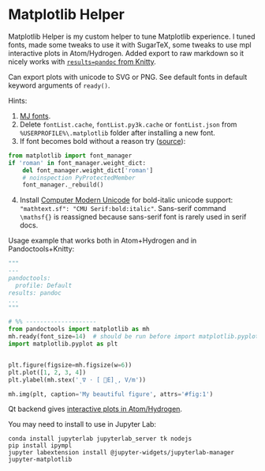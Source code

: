 # Matplotlib Helper

Matplotlib Helper is my custom helper to tune Matplotlib experience. I tuned fonts, made some tweaks to use it with SugarTeX, some tweaks to use mpl interactive plots in Atom/Hydrogen. Added export to raw markdown so it nicely works with [`results=pandoc` from Knitty](https://github.com/kiwi0fruit/knitty/blob/master/knitty.md#22-results-pandoc-chunk-option).

Can export plots with unicode to SVG or PNG. See default fonts in default keyword arguments of `ready()`.

Hints:

1. [MJ fonts](https://github.com/kiwi0fruit/open-fonts/tree/master/Fonts/MJ/oft).
2. Delete `fontList.cache`, `fontList.py3k.cache` or `fontList.json` from `%USERPROFILE%\.matplotlib` folder after installing a new font.
3. If font becomes bold without a reason try ([source](https://github.com/matplotlib/matplotlib/issues/5574)):

```py
from matplotlib import font_manager
if 'roman' in font_manager.weight_dict:
    del font_manager.weight_dict['roman']
    # noinspection PyProtectedMember
    font_manager._rebuild()
```

4. Install [Computer Modern Unicode](https://sourceforge.net/projects/cm-unicode/) for bold-italic unicode support: `"mathtext.sf": "CMU Serif:bold:italic"`. Sans-serif command `\mathsf{}` is reassigned because sans-serif font is rarely used in serif docs.


Usage example that works both in Atom+Hydrogen and in Pandoctools+Knitty:

```py
"""
---
pandoctools:
  profile: Default
results: pandoc
...
"""

# %% --------------------
from pandoctools import matplotlib as mh
mh.ready(font_size=14)  # should be run before import matplotlib.pyplot
import matplotlib.pyplot as plt


plt.figure(figsize=mh.figsize(w=6))
plt.plot([1, 2, 3, 4])
plt.ylabel(mh.stex('ˎ∇ ⋅ [ ⃗E]ˎ, V/m'))

mh.img(plt, caption='My beautiful figure', attrs='#fig:1')
```

Qt backend gives [interactive plots in Atom/Hydrogen](https://nteract.gitbooks.io/hydrogen/docs/Usage/Examples.html#interactive-plots-using-matplotlib).

You may need to install to use in Jupyter Lab:

```
conda install jupyterlab jupyterlab_server tk nodejs
pip install ipympl
jupyter labextension install @jupyter-widgets/jupyterlab-manager jupyter-matplotlib
```
